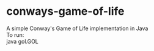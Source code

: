 # conways-game-of-life
A simple Conway's Game of Life implementation in Java  
To run:  
java gol.GOL <board width> <board height>  
